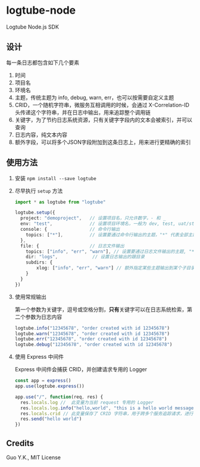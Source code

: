 # logtube-node

Logtube Node.js SDK

## 设计

每一条日志都包含如下几个要素

1. 时间
2. 项目名
3. 环境名
4. 主题，传统主题为 info, debug, warn, err，也可以按需要自定义主题
5. CRID，一个随机字符串，微服务互相调用的时候，会通过 X-Correlation-ID 头传递这个字符串，并在日志中输出，用来追踪整个调用链
6. 关键字，为了节约日志系统资源，只有关键字字段内的文本会被索引，并可以查询
7. 日志内容，纯文本内容
8. 额外字段，可以将多个JSON字段附加到这条日志上，用来进行更精确的索引

## 使用方法

1. 安装 `npm install --save logtube`
2. 尽早执行 `setup` 方法

    ```typescript
    import * as logtube from "logtube"

    logtube.setup({
      project: "demoproject",   // 设置项目名，只允许数字，- 和 _
      env: "test",              // 设置项目环境名，一般为 dev, test, uat/staging, prod
      console: {                // 命令行输出
        topics: ["*"],          // 设置要通过命令行输出的主题，"*" 代表全部主题
      },
      file: {                   // 日志文件输出
        topics: ["info", "err", "warn"], // 设置要通过日志文件输出的主题, "*" 代表全部主题
        dir: "logs",             // 设置日志输出的跟目录
        subdirs: {
            xlog: ["info", "err", "warn"] // 额外指定某些主题输出到某个子目录中，这一行示例代表 info, err 和 warn 主题输出到 logs 目录中的 important 子目录下
        }
      }
    })
    ```
   
3. 使用常规输出

    第一个参数为关键字，逗号或空格分割，**只有**关键字可以在日志系统检索，第二个参数为日志内容

    ```typescript
    logtube.info("12345678", "order created with id 12345678")
    logtube.warn("12345678", "order created with id 12345678")
    logtube.err("12345678", "order created with id 12345678")
    logtube.debug("12345678", "order created with id 12345678")
    ```
   
4. 使用 Express 中间件

    Express 中间件会捕获 CRID，并创建请求专用的 Logger

    ```typescript
    const app = express()
    app.use(logtube.express())
    
    app.use("/", function(req, res) {
      res.locals.log //  此变量为当前 request 专用的 Logger
      res.locals.log.info("hello,world", "this is a hello world message")
      res.locals.crid // 此变量保存了 CRID 字符串，用于跨多个服务追踪请求，进行下一级服务调用，需要将此值设置到 Header X-Correlation-ID
      res.send("hello world")
    })
    ```
   
 ## Credits
 
 Guo Y.K., MIT License
